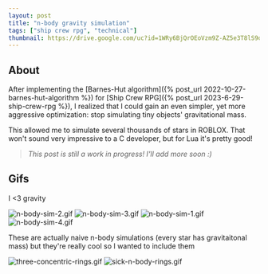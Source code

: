 ```yaml
---
layout: post
title: "n-body gravity simulation"
tags: ["ship crew rpg", "technical"]
thumbnail: https://drive.google.com/uc?id=1WRy6BjQrOEoVzm9Z-AZ5e3T8lS9qKMea&export=download
---
```


## About

After implementing the [Barnes-Hut algorithm]({% post_url 2022-10-27-barnes-hut-algorithm %}) for [Ship Crew RPG]({% post_url 2023-6-29-ship-crew-rpg %}), I realized that I could gain an even simpler, yet more aggressive optimization: stop simulating tiny objects' gravitational mass.

This allowed me to simulate several thousands of stars in ROBLOX. That won't sound very impressive to a C developer, but for Lua it's pretty good!

> _This post is still a work in progress! I'll add more soon :)_

## Gifs

I <3 gravity

![n-body-sim-2.gif](https://drive.google.com/uc?id=1l3WazT1wBeXtzqT7U7fz5zdolPq2Nxvd&export=download)
![n-body-sim-3.gif](https://drive.google.com/uc?id=1WRy6BjQrOEoVzm9Z-AZ5e3T8lS9qKMea&export=download)
![n-body-sim-1.gif](https://drive.google.com/uc?id=1neThe98FvFmVj2onkheD-EwuD8Rbf9i9&export=download)
![n-body-sim-4.gif](https://drive.google.com/uc?id=12CZeH9ab3sqa8Th82On4q5qYajUuQh6J&export=download)

These are actually naive n-body simulations (every star has gravitaitonal mass) but they're really cool so I wanted to include them

![three-concentric-rings.gif](https://drive.google.com/uc?id=1BgmXlxUttBqOrPrMu-f-53EYw7Sd1wQs&export=download)
![sick-n-body-rings.gif](https://drive.google.com/uc?id=12_sbIqHWFPhQHFmc4o2gwMYCavk76Cjr&export=download)
